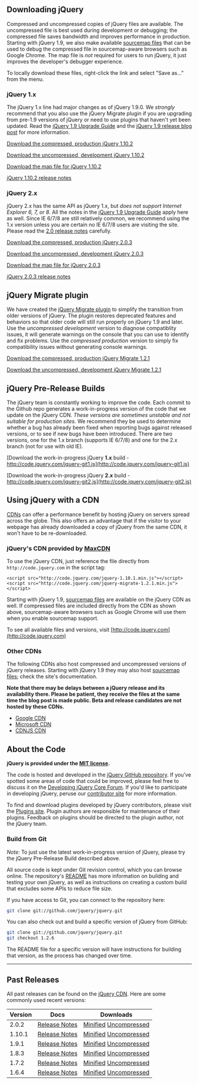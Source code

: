 <script>
{
	"title": "Download jQuery",
	"pageTemplate": "page-contentfull.php",
	"customFields": [
		{ "key": "hide_title", "value": 1 }
	]
}
</script>

## Downloading jQuery

Compressed and uncompressed copies of jQuery files are available. The uncompressed file is best used during development or debugging; the compressed file saves bandwidth and improves performance in production.
Starting with jQuery 1.9, we also make available
[sourcemap files](http://blog.jquery.com/2013/01/09/jquery-1-9-rc1-and-migrate-rc1-released/#sourcemaps)
that can be used to debug the compressed file in sourcemap-aware browsers such as Google Chrome.
The map file is _not_ required for users to run jQuery, it just improves the developer's debugger experience.

To locally download these files, right-click the link and select "Save as..." from the menu.

### jQuery 1.x

The jQuery 1.x line had major changes as of jQuery 1.9.0. We _strongly_
recommend that you also use the jQuery Migrate plugin if you are upgrading from
pre-1.9 versions of jQuery or need to use plugins that haven't yet been updated.
Read the [jQuery 1.9 Upgrade Guide](http://jquery.com/upgrade-guide/1.9/)
and the [jQuery 1.9 release blog post](http://blog.jquery.com/2013/01/15/jquery-1-9-final-jquery-2-0-beta-migrate-final-released/)
for more information.

[Download the compressed, production jQuery 1.10.2](http://code.jquery.com/jquery-1.10.2.min.js)

[Download the uncompressed, development jQuery 1.10.2](http://code.jquery.com/jquery-1.10.2.js)

[Download the map file for jQuery 1.10.2](http://code.jquery.com/jquery-1.10.2.min.map)

[jQuery 1.10.2 release notes](http://blog.jquery.com/?p=3006)

### jQuery 2.x

jQuery 2.x has the same API as jQuery 1.x, but _does not support Internet Explorer 6, 7, or 8_.
All the notes in the [jQuery 1.9 Upgrade Guide](http://jquery.com/upgrade-guide/1.9/) apply here as well.
Since IE 6/7/8 are still relatively common, we recommend using the 1.x version unless you
are certain no IE 6/7/8 users are visiting the site.
Please read the [2.0 release notes](http://blog.jquery.com/2013/04/18/jquery-2-0-released/) carefully.

[Download the compressed, production jQuery 2.0.3](http://code.jquery.com/jquery-2.0.3.min.js)

[Download the uncompressed, development jQuery 2.0.3](http://code.jquery.com/jquery-2.0.3.js)

[Download the map file for jQuery 2.0.3](http://code.jquery.com/jquery-2.0.3.min.map)

[jQuery 2.0.3 release notes](http://blog.jquery.com/?p=3006)

## jQuery Migrate plugin

We have created the [jQuery Migrate plugin](http://github.com/jquery/jquery-migrate/#readme)
to simplify the transition from older versions of jQuery. The plugin restores deprecated features and behaviors so that older code will still run properly on jQuery 1.9 and later. Use the _uncompressed development_ version to diagnose compatiblity issues, it will generate warnings on the console that you can use to identify and fix problems. Use the _compressed production_ version to simply fix compatibility issues without generating console warnings.

[Download the compressed, production jQuery Migrate 1.2.1](http://code.jquery.com/jquery-migrate-1.2.1.min.js)

[Download the uncompressed, development jQuery Migrate 1.2.1](http://code.jquery.com/jquery-migrate-1.2.1.js)

## jQuery Pre-Release Builds

The jQuery team is constantly working to improve the code. Each commit to the Github repo generates a work-in-progress version of the code that we update on the jQuery CDN. _These versions are sometimes unstable and not suitable for production sites._ We recommend they be used to determine whether a bug has already been fixed when reporting bugs against released versions, or to see if new bugs have been introduced. There are two versions, one for the 1.x branch (supports IE 6/7/8) and one for the 2.x branch (not for use with old IE).

[Download the work-in-progress jQuery **1.x** build - http://code.jquery.com/jquery-git1.js](http://code.jquery.com/jquery-git1.js)

[Download the work-in-progress jQuery **2.x** build - http://code.jquery.com/jquery-git2.js](http://code.jquery.com/jquery-git2.js)

## Using jQuery with a CDN

[CDNs](http://en.wikipedia.org/wiki/Content_delivery_network) can offer a performance benefit by hosting jQuery on servers spread across the globe. This also offers an advantage that
if the visitor to your webpage has already downloaded a copy of jQuery from the same CDN, it won't have to be re-downloaded.

### jQuery's CDN provided by [MaxCDN](http://www.maxcdn.com)

To use the jQuery CDN, just reference the file directly from `http://code.jquery.com` in the script tag:
```
<script src="http://code.jquery.com/jquery-1.10.1.min.js"></script>
<script src="http://code.jquery.com/jquery-migrate-1.2.1.min.js"></script>
```

Starting with jQuery 1.9, [sourcemap files](http://blog.jquery.com/2013/01/09/jquery-1-9-rc1-and-migrate-rc1-released/#sourcemaps) are available on the jQuery CDN as well. If compressed files are included directly from the CDN as shown above, sourcemap-aware browsers such as Google Chrome will use them when you enable sourcemap support.

To see all available files and versions, visit [http://code.jquery.com](http://code.jquery.com)

### Other CDNs

The following CDNs also host compressed and uncompressed versions of jQuery releases. Starting with jQuery 1.9 they may also host [sourcemap files](http://blog.jquery.com/2013/01/09/jquery-1-9-rc1-and-migrate-rc1-released/#sourcemaps); check the site's documentation.

**Note that there may be delays between a jQuery release and its availability there. Please be patient, they receive the files at the same time the blog post is made public. Beta and release candidates are not hosted by these CDNs.**

* [Google CDN](http://code.google.com/apis/ajaxlibs/documentation/index.html#jquery)
* [Microsoft CDN](http://www.asp.net/ajaxlibrary/cdn.ashx#jQuery_Releases_on_the_CDN_0)
* [CDNJS CDN](http://cdnjs.com/libraries/jquery/)

## About the Code

**jQuery is provided under the <a href="http://jquery.org/license/">MIT license</a>.**

The code is hosted and developed in the [jQuery GitHub repository](http://github.com/jquery/jquery). If you've spotted some areas of code that could be improved, please feel free to discuss it on the [Developing jQuery Core Forum](https://forum.jquery.com/developing-jquery-core). If you'd like to participate in developing jQuery, peruse our [contributor site](http://contribute.jquery.org) for more information.

To find and download plugins developed by jQuery contributors, please visit the <a href="http://plugins.jquery.com/">Plugins site</a>. Plugin authors are responsible for maintenance of their plugins. Feedback on plugins should be directed to the plugin author, not the jQuery team.

### Build from Git

*Note:* To just use the latest work-in-progress version of jQuery, please try the jQuery Pre-Release Build described above.

All source code is kept under Git revision control, which you can browse online. The repository's <a href="https://github.com/jquery/jquery/blob/master/README.md">README</a> has more information on building and testing your own jQuery, as well as instructions on creating a custom build that excludes some APIs to reduce file size.

If you have access to Git, you can connect to the repository here:

``` bash
git clone git://github.com/jquery/jquery.git
```

You can also check out and build a specific version of jQuery from GitHub:

``` bash
git clone git://github.com/jquery/jquery.git
git checkout 1.2.6
```

The README file for a specific version will have instructions for building that version, as the process has changed over time.

***

## Past Releases

All past releases can be found on the [jQuery CDN](http://code.jquery.com). Here are some commonly used recent versions:

<table>
	<thead><tr><th>Version</th><th>Docs</th><th>Downloads</th></tr></thead>
	<tbody>
		<tr><td>2.0.2</td><td><a href="http://blog.jquery.com/2013/05/30/jquery-1-10-1-and-2-0-2-released/">Release Notes</a></td><td><a href="http://code.jquery.com/jquery-2.0.2.min.js">Minified</a> <a href="http://code.jquery.com/jquery-2.0.2.js">Uncompressed</a></td></tr>
		<tr><td>1.10.1</td><td><a href="http://blog.jquery.com/2013/05/30/jquery-1-10-1-and-2-0-2-released/">Release Notes</a></td><td><a href="http://code.jquery.com/jquery-1.10.1.min.js">Minified</a> <a href="http://code.jquery.com/jquery-1.10.1.js">Uncompressed</a></td></tr>
		<tr><td>1.9.1</td><td><a href="http://blog.jquery.com/2013/02/04/jquery-1-9-1-released">Release Notes</a></td><td><a href="http://code.jquery.com/jquery-1.9.1.min.js">Minified</a> <a href="http://code.jquery.com/jquery-1.9.1.js">Uncompressed</a></td></tr>
		<tr><td>1.8.3</td><td><a href="http://blog.jquery.com/2012/11/13/jquery-1-8-3-released/">Release Notes</a></td><td><a href="http://code.jquery.com/jquery-1.8.3.min.js">Minified</a> <a href="http://code.jquery.com/jquery-1.8.3.js">Uncompressed</a></td></tr>
		<tr><td>1.7.2</td><td><a href="http://blog.jquery.com/2012/03/21/jquery-1-7-2-released/">Release Notes</a></td><td><a href="http://code.jquery.com/jquery-1.7.2.min.js">Minified</a> <a href="http://code.jquery.com/jquery-1.7.2.js">Uncompressed</a></td></tr>
		<tr><td>1.6.4</td><td><a href="http://blog.jquery.com/2011/09/12/jquery-1-6-4-released/">Release Notes</a></td><td><a href="http://code.jquery.com/jquery-1.6.4.min.js">Minified</a> <a href="http://code.jquery.com/jquery-1.6.4.js">Uncompressed</a></td></tr>
	</tbody>
</table>

